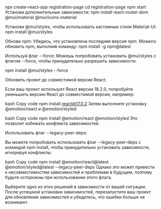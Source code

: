 
npx create-react-app registration-page
cd registration-page
npm start
Установи дополнительные зависимости:
npm install react-router-dom @mui/material @mui/icons-material

Установи @mui/styles, чтобы использовать кастомные стили Material-UI:
npm install @mui/styles

Обнови npm: Убедись, что  установлена последняя версия npm. Mожеno обновить npm, выполнив команду:
npm install -g npm@latest

Используй флаг --force: Mожешь попробовать установить @mui/styles с флагом --force, чтобы принудительно разрешить зависимости:

npm install @mui/styles --force

Обновить проект до совместимой версии React:

Если ваш проект использует React версии 18.2.0, попробуйте уменьшить версию React до совместимой версии, например:

bash
Copy code
npm install react@17.0.2
Затем выполните установку @emotion/react и @emotion/styled:

bash
Copy code
npm install @emotion/react @emotion/styled
Это позволит избежать конфликта зависимостей.

Использовать флаг --legacy-peer-deps:

Вы можете попробовать использовать флаг --legacy-peer-deps с командой npm install, чтобы принудительно установить зависимости, игнорируя конфликты:

bash
Copy code
npm install @emotion/react@latest @emotion/styled@latest --legacy-peer-deps
Однако это может привести к несовместимостям зависимостей и проблемам в будущем, поэтому будьте осторожны при использовании этого флага.

Выберите одно из этих решений в зависимости от вашей ситуации. После успешной установки зависимостей, перезапустите ваш проект для обновления зависимостей и убедитесь, что ошибки больше не возникают.





